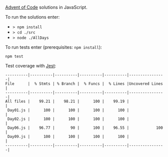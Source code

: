 [Advent of Code](http://adventofcode.com/) solutions in JavaScript.

To run the solutions enter:
- `> npm install`
- `> cd ./src`
- `> node ./AllDays`

To run tests enter (prerequisites: `npm install`):

`npm test`

Test coverage with [Jest](https://facebook.github.io/jest/):
```
----------|----------|----------|----------|----------|----------------|
File      |  % Stmts | % Branch |  % Funcs |  % Lines |Uncovered Lines |
----------|----------|----------|----------|----------|----------------|
All files |    99.21 |    98.21 |      100 |    99.19 |                |
 Day01.js |      100 |      100 |      100 |      100 |                |
 Day02.js |      100 |      100 |      100 |      100 |                |
 Day06.js |    96.77 |       90 |      100 |    96.55 |            100 |
 Day09.js |      100 |      100 |      100 |      100 |                |
----------|----------|----------|----------|----------|----------------|
```